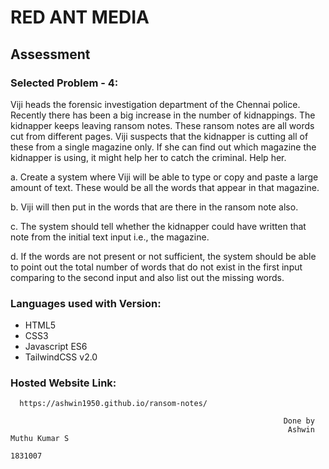 # RED ANT MEDIA #
## Assessment ##

### Selected Problem - 4: ###

Viji heads the forensic investigation department of the Chennai police. Recently there has been a big increase in the number of kidnappings. The kidnapper keeps leaving ransom notes. These ransom notes are all words cut from different pages. Viji suspects that the kidnapper is cutting all of these from a single magazine only. If she can find out which magazine the kidnapper is using, it might help her to catch the criminal. Help her.

a. Create a system where Viji will be able to type or copy and paste a large
amount of text. These would be all the words that appear in that magazine.

b. Viji will then put in the words that are there in the ransom note also.

c. The system should tell whether the kidnapper could have written that note from the initial text input i.e., the magazine.

d. If the words are not present or not sufficient, the system should be able to point out the total number of words that do not exist in the first input
comparing to the second input and also list out the missing words.

### Languages used with Version: ###
* HTML5
* CSS3
* Javascript ES6
* TailwindCSS v2.0

### Hosted Website Link: ###
      https://ashwin1950.github.io/ransom-notes/

					 	                                         Done by
				                                                  Ashwin Muthu Kumar S
					                                                 1831007

